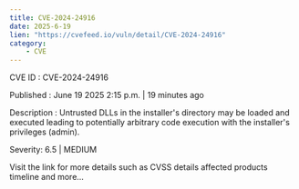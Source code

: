 ```yaml
---
title: CVE-2024-24916
date: 2025-6-19
lien: "https://cvefeed.io/vuln/detail/CVE-2024-24916"
category:
    - CVE
---
```


CVE ID : CVE-2024-24916

Published :  June 19
2025
2:15 p.m. | 19 minutes ago

Description : Untrusted DLLs in the installer's directory may be loaded and executed
leading to potentially arbitrary code execution with the installer's privileges (admin).

Severity: 6.5 | MEDIUM

Visit the link for more details
such as CVSS details
affected products
timeline
and more...

